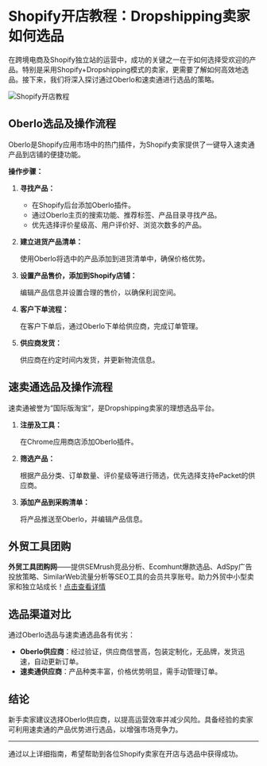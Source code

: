 # Shopify开店教程：Dropshipping卖家如何选品

在跨境电商及Shopify独立站的运营中，成功的关键之一在于如何选择受欢迎的产品。特别是采用Shopify+Dropshipping模式的卖家，更需要了解如何高效地选品。接下来，我们将深入探讨通过Oberlo和速卖通进行选品的策略。

![Shopify开店教程](https://www.exportb2c.com/wp-content/uploads/2018/11/2018112703512565.jpg)


## Oberlo选品及操作流程

Oberlo是Shopify应用市场中的热门插件，为Shopify卖家提供了一键导入速卖通产品到店铺的便捷功能。

**操作步骤：**

1. **寻找产品：**

   - 在Shopify后台添加Oberlo插件。
   - 通过Oberlo主页的搜索功能、推荐标签、产品目录寻找产品。
   - 优先选择评价星级高、用户评价好、浏览次数多的产品。

2. **建立进货产品清单：**

   使用Oberlo将选中的产品添加到进货清单中，确保价格优势。

3. **设置产品售价，添加到Shopify店铺：**

   编辑产品信息并设置合理的售价，以确保利润空间。

4. **客户下单流程：**

   在客户下单后，通过Oberlo下单给供应商，完成订单管理。

5. **供应商发货：**

   供应商在约定时间内发货，并更新物流信息。

## 速卖通选品及操作流程

速卖通被誉为“国际版淘宝”，是Dropshipping卖家的理想选品平台。

1. **注册及工具：**

   在Chrome应用商店添加Oberlo插件。

2. **筛选产品：**

   根据产品分类、订单数量、评价星级等进行筛选，优先选择支持ePacket的供应商。

3. **添加产品到采购清单：**

   将产品推送至Oberlo，并编辑产品信息。

## 外贸工具团购

**外贸工具团购网**——提供SEMrush竞品分析、Ecomhunt爆款选品、AdSpy广告投放策略、SimilarWeb流量分析等SEO工具的会员共享账号。助力外贸中小型卖家和独立站成长！[点击查看详情](https://bit.ly/waimao518)

## 选品渠道对比

通过Oberlo选品与速卖通选品各有优劣：

- **Oberlo供应商**：经过验证，供应商信誉高，包装定制化，无品牌，发货迅速，自动更新订单。
- **速卖通供应商**：产品种类丰富，价格优势明显，需手动管理订单。

## 结论

新手卖家建议选择Oberlo供应商，以提高运营效率并减少风险。具备经验的卖家可利用速卖通的产品优势进行选品，以增强市场竞争力。

---

通过以上详细指南，希望帮助到各位Shopify卖家在开店与选品中获得成功。

